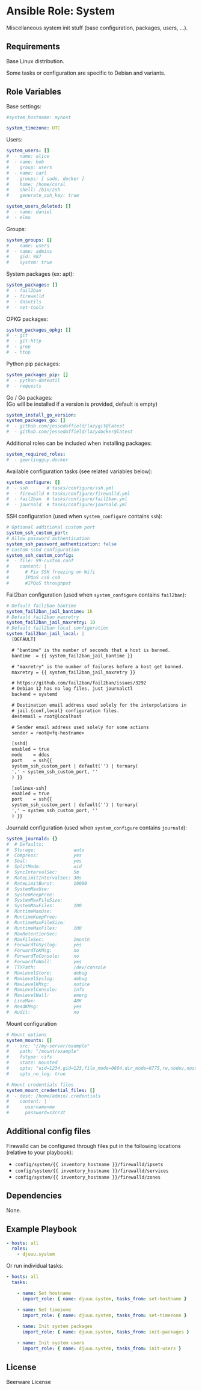 Ansible Role: System
====================

Miscellaneous system init stuff (base configuration, packages, users, ...).

Requirements
------------

Base Linux distribution.

Some tasks or configuration are specific to Debian and variants.

Role Variables
--------------

Base settings:

```yaml
#system_hostname: myhost

system_timezone: UTC
```

Users:

```yaml
system_users: []
#  - name: alice
#  - name: bob
#    group: users
#  - name: carl
#    groups: [ sudo, docker ]
#    home: /home/coral
#    shell: /bin/zsh
#    generate_ssh_key: true

system_users_deleted: []
#  - name: daniel
#  - elmo
```

Groups:

```yaml
system_groups: []
#  - name: users
#  - name: admins
#    gid: 987
#    system: true
```

System packages (ex: apt):

```yaml
system_packages: []
#  - fail2ban
#  - firewalld
#  - dnsutils
#  - net-tools
```

OPKG packages:

```yaml
system_packages_opkg: []
#  - git
#  - git-http
#  - grep
#  - htop
```

Python pip packages:

```yaml
system_packages_pip: []
#  - python-dateutil
#  - requests
```

Go / Go packages:  
(Go will be installed if a version is provided, default is empty)

```yaml
system_install_go_version:
system_packages_go: []
#  - github.com/jesseduffield/lazygit@latest
#  - github.com/jesseduffield/lazydocker@latest
```

Additional roles can be included when installing packages:
```yaml
system_required_roles:
#  - geerlingguy.docker
```

Available configuration tasks (see related variables below):

```yaml
system_configure: []
#  - ssh       # tasks/configure/ssh.yml
#  - firewalld # tasks/configure/firewalld.yml
#  - fail2ban  # tasks/configure/fail2ban.yml
#  - journald  # tasks/configure/journald.yml
```

SSH configuration (used when `system_configure` contains `ssh`):

```yaml
# Optional additional custom port
system_ssh_custom_port:
# Allow password authentication
system_ssh_password_authentication: false
# Custom sshd configuration
system_ssh_custom_config:
#  - file: 99-custom.conf
#    content: |
#      # Fix SSH freezing on Wifi
#      IPQoS cs0 cs0
#      #IPQoS throughput
```

Fail2ban configuration (used when `system_configure` contains `fail2ban`):

```yaml
# Default fail2ban bantime
system_fail2ban_jail_bantime: 1h
# Default fail2ban maxretry
system_fail2ban_jail_maxretry: 10
# Default fail2ban local configuration
system_fail2ban_jail_local: |
  [DEFAULT]

  # "bantime" is the number of seconds that a host is banned.
  bantime  = {{ system_fail2ban_jail_bantime }}

  # "maxretry" is the number of failures before a host get banned.
  maxretry = {{ system_fail2ban_jail_maxretry }}

  # https://github.com/fail2ban/fail2ban/issues/3292
  # Debian 12 has no log files, just journalctl
  backend = systemd

  # Destination email address used solely for the interpolations in
  # jail.{conf,local} configuration files.
  destemail = root@localhost

  # Sender email address used solely for some actions
  sender = root@<fq-hostname>

  [sshd]
  enabled = true
  mode    = ddos
  port    = ssh{{
  system_ssh_custom_port | default('') | ternary(
  ',' ~ system_ssh_custom_port, ''
  ) }}

  [selinux-ssh]
  enabled = true
  port    = ssh{{
  system_ssh_custom_port | default('') | ternary(
  ',' ~ system_ssh_custom_port, ''
  ) }}
```

Journald configuration (used when `system_configure` contains `journald`):

```yaml
system_journald: {}
#  # Defaults:
#  Storage:              auto
#  Compress:             yes
#  Seal:                 yes
#  SplitMode:            uid
#  SyncIntervalSec:      5m
#  RateLimitIntervalSec: 30s
#  RateLimitBurst:       10000
#  SystemMaxUse:
#  SystemKeepFree:
#  SystemMaxFileSize:
#  SystemMaxFiles:       100
#  RuntimeMaxUse:
#  RuntimeKeepFree:
#  RuntimeMaxFileSize:
#  RuntimeMaxFiles:      100
#  MaxRetentionSec:
#  MaxFileSec:           1month
#  ForwardToSyslog:      yes
#  ForwardToKMsg:        no
#  ForwardToConsole:     no
#  ForwardToWall:        yes
#  TTYPath:              /dev/console
#  MaxLevelStore:        debug
#  MaxLevelSyslog:       debug
#  MaxLevelKMsg:         notice
#  MaxLevelConsole:      info
#  MaxLevelWall:         emerg
#  LineMax:              48K
#  ReadKMsg:             yes
#  Audit:                no
```

Mount configuration

```yaml
# Mount options
system_mounts: []
#  - src: "//my-server/example"
#    path: "/mount/example"
#    fstype: cifs
#    state: mounted
#    opts: "uid=1234,gid=123,file_mode=0664,dir_mode=0775,rw,nodev,nosuid,noexec,credentials=/home/admin/.credentials,iocharset=utf8"
#    opts_no_log: true

# Mount credentials files
system_mount_credential_files: []
#  - dest: /home/admin/.credentials
#    content: |
#      username=me
#      password=s3cr3t
```

Additional config files
-----------------------

Firewalld can be configured through files put in the following locations (relative to your playbook):

- `config/system/{{ inventory_hostname }}/firewalld/ipsets` 
- `config/system/{{ inventory_hostname }}/firewalld/services` 
- `config/system/{{ inventory_hostname }}/firewalld/zones`

Dependencies
------------

None.

Example Playbook
----------------

```yaml
- hosts: all
  roles:
    - djuuu.system
```

Or run individual tasks:

```yaml
- hosts: all
  tasks:

    - name: Set hostname
      import_role: { name: djuuu.system, tasks_from: set-hostname }

    - name: Set timezone
      import_role: { name: djuuu.system, tasks_from: set-timezone }
        
    - name: Init system packages
      import_role: { name: djuuu.system, tasks_from: init-packages }

    - name: Init system users
      import_role: { name: djuuu.system, tasks_from: init-users }
```

License
-------

Beerware License
